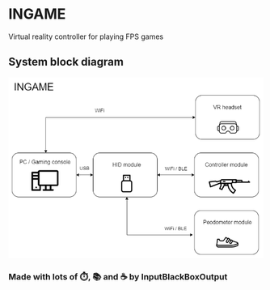# INGAME
Virtual reality controller for playing FPS games

## System block diagram
![System block diagram](/documents/images/System-Block-Diagram.drawio.png)

### Made with lots of ⏱️, 📚 and ☕ by InputBlackBoxOutput
